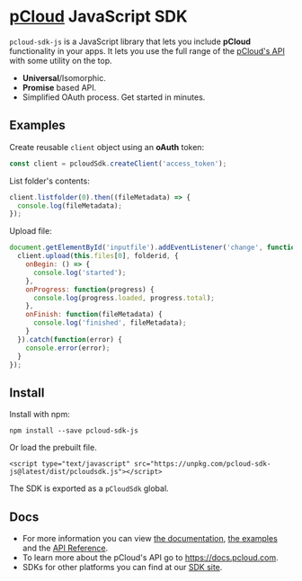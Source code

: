 # [pCloud](https://www.pcloud.com/) JavaScript SDK

`pcloud-sdk-js` is a JavaScript library that lets you include **pCloud** functionality in your apps. It lets you use the full range of the [pCloud's API](https://docs.pcloud.com/) with some utility on the top.

  * **Universal**/Isomorphic.
  * **Promise** based API.
  * Simplified OAuth process. Get started in minutes.

## Examples

Create reusable `client` object using an **oAuth** token:
```js
const client = pcloudSdk.createClient('access_token');
```

List folder's contents:
```js
client.listfolder(0).then((fileMetadata) => {
  console.log(fileMetadata);
});
```

Upload file:
```js
document.getElementById('inputfile').addEventListener('change', function() {
  client.upload(this.files[0], folderid, {
    onBegin: () => {
      console.log('started');
    },
    onProgress: function(progress) {
      console.log(progress.loaded, progress.total);
    },
    onFinish: function(fileMetadata) {
      console.log('finished', fileMetadata);
    }
  }).catch(function(error) {
    console.error(error);
  }
});
```

## Install
Install with npm:

```
npm install --save pcloud-sdk-js
```
Or load the prebuilt file.

```
<script type="text/javascript" src="https://unpkg.com/pcloud-sdk-js@latest/dist/pcloudsdk.js"></script>
```

The SDK is exported as a `pCloudSdk` global.

## Docs
- For more information you can view [the documentation](/docs), [the examples](/examples) and the [API Reference](/docs/API.md).
- To learn more about the pCloud's API go to https://docs.pcloud.com.
- SDKs for other platforms you can find at our [SDK site](https://pcloud.github.io).
